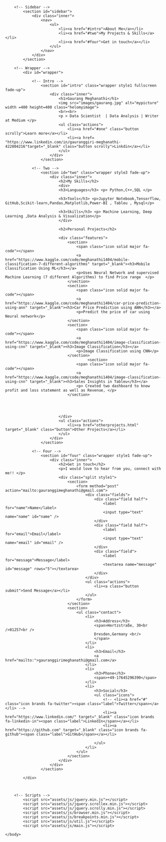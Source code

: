 <!DOCTYPE HTML>

<html>
	<head>
		<title>Gaurang's Portfolio</title>
		<meta charset="utf-8" />
		<meta name="viewport" content="width=device-width, initial-scale=1, user-scalable=no" />
		<link rel="stylesheet" href="assets/css/main.css" />
		<noscript><link rel="stylesheet" href="assets/css/noscript.css" /></noscript>
	</head>
	<body class="is-preload">

		<!-- Sidebar -->
			<section id="sidebar">
				<div class="inner">
					<nav>
						<ul>
							<li><a href="#intro">About Me</a></li>
							<li><a href="#two">My Projects & Skills</a></li>
							<li><a href="#four">Get in touch</a></li>
						</ul>
					</nav>
				</div>
			</section>

		<!-- Wrapper -->
			<div id="wrapper">

				<!-- Intro -->
					<section id="intro" class="wrapper style1 fullscreen fade-up">
						<div class="inner">
							<h1>Gaurang Meghanathi</h1>
							<img src="images/gaurang.jpg" alt="mypicture" width =400 height=400 class="helomyimage">
							<br><br>
							<p > Data Scientist  | Data Analysis | Writer at Medium </p>
							<ul class="actions">
								<li><a href="#one" class="button scrolly">Learn more</a></li>
								<li><a href= "https://www.linkedin.com/in/gauranggiri-meghanathi-422804216"target="_blank" class="button scrolly">Linkdin</a></li>
							</ul>
						</div>
					</section>

				<!-- Two -->
					<section id="two" class="wrapper style3 fade-up">
						<div class="inner">
							<h2>My Skills</h2>
							<div>
							<h3>Languages</h3> <p> Python,C++,SQL </p>

							<h3>Tools</h3> <p>Jupyter Notebook,Tensorflow, GitHub,Scikit-learn,Pandas,Matplotlib,Power-BI , Tableu , Mysql</p>

							<h3>Skills</h3> <p> Machine Learning, Deep Learning ,Data Analysis & Visualization</p>
							</div>

							<h2>Personal Projects</h2>
							
							<div class="features">
								<section>
									<span class="icon solid major fa-code"></span>
									<a href="https://www.kaggle.com/code/meghanathi1404/mobile-classification-7-different-algorithms" target="_blank"><h3>Mobile Classification Using ML</h3></a>
									<p>Uses Neural Network and supervised Machine Learning (7 different Algorithms) to find Price range  </p>
								</section>
								<section>
									<span class="icon solid major fa-code"></span>
									<a href="https://www.kaggle.com/code/meghanathi1404/car-price-prediction-using-ann" target="_blank"><h3>Car Price Prediction using ANN</h3></a>
									<p>Predict the price of car using Neural network</p>
								</section>
								<section>
									<span class="icon solid major fa-code"></span>
									<a href="https://www.kaggle.com/code/meghanathi1404/image-classification-using-cnn" target="_blank"><h3>Image Classification</h3></a>
									<p>Image Classification using CNN</p>
								</section>
                                         <section>
									<span class="icon solid major fa-code"></span>
									<a href="https://www.kaggle.com/code/meghanathi1404/image-classification-using-cnn" target="_blank"><h3>Sales Insights in Tableu</h3></a>
									<p> Created two dashboard to know profit and loss statement as well as Revenue, </p>
								</section>
		
		

								
							</div>
							<ul class="actions">
								<li><a href="otherprojects.html" target="_blank" class="button">Other Projects</a></li>
							</ul>
						</div>
					</section>

				<!-- Four -->
					<section id="four" class="wrapper style1 fade-up">
						<div class="inner">
							<h2>Get in touch</h2>
							<p>I would love to hear from you, connect with me!! </p>
							<div class="split style1">
								<section>
									<form method="post" action="mailto:gauranggimeghanathi@gmail.com">
										<div class="fields">
											<div class="field half">
												<label for="name">Name</label>
												<input type="text" name="name" id="name" />
											</div>
											<div class="field half">
												<label for="email">Email</label>
												<input type="text" name="email" id="email" />
											</div>
											<div class="field">
												<label for="message">Message</label>
												<textarea name="message" id="message" rows="5"></textarea>
											</div>
										</div>
										<ul class="actions">
											<li><a class="button submit">Send Message</a></li>
										</ul>
									</form>
								</section>
								<section>
									<ul class="contact">
										<li>
											<h3>Address</h3>
											<span>Hertzstraße, 30<br />01257<br />
											Dresden,Germany <br/>
											</span>
										</li>
										<li>
											<h3>Email</h3>
											<a href="mailto:">gauranggirimeghanathi@gmail.com</a>
										</li>
										<li>
											<h3>Phone</h3>
											<span>+49-17645296390</span>
										</li>
										<li>
											<h3>Social</h3>
											<ul class="icons">
												<!-- <li><a href="#" class="icon brands fa-twitter"><span class="label">Twitter</span></a></li> -->
												<li><a href="https://www.linkedin.com/" target="_blank" class="icon brands fa-linkedin-in"><span class="label">LinkedIn</span></a></li>
												<li><a href="https://github.com" target="_blank" class="icon brands fa-github"><span class="label">GitHub</span></a></li>
												
											</ul>
										</li>
									</ul>
								</section>
							</div>
						</div>
					</section>

			</div>

	

		<!-- Scripts -->
			<script src="assets/js/jquery.min.js"></script>
			<script src="assets/js/jquery.scrollex.min.js"></script>
			<script src="assets/js/jquery.scrolly.min.js"></script>
			<script src="assets/js/browser.min.js"></script>
			<script src="assets/js/breakpoints.min.js"></script>
			<script src="assets/js/util.js"></script>
			<script src="assets/js/main.js"></script>

	</body>
</html>

